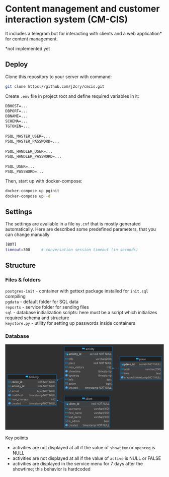 # Сontent management and customer interaction system (CM-CIS)
It includes a telegram bot for interacting with clients and a web application* for content management.

*not implemented yet

## Deploy
Clone this repository to your server with command:
```bash
git clone https://github.com/j2cry/cmcis.git
```

Create `.env` file in project root and define required variables in it:
```
DBHOST=...
DBPORT=...
DBNAME=...
SCHEMA=...
TGTOKEN=...

PSQL_MASTER_USER=...
PSQL_MASTER_PASSWORD=...

PSQL_HANDLER_USER=...
PSQL_HANDLER_PASSWORD=...

PSQL_USER=...
PSQL_PASSWORD=...
```

Then, start up with docker-compose:
```bash
docker-compose up pginit
docker-compose up -d
```

## Settings
The settings are available in a file `my.cnf` that is mostly generated automatically.
Here are described some predefined parameters, that you can change manually
```bash
[BOT]
timeout=300     # conversation session timeout (in seconds)
```



## Structure
### Files & folders
`postgres-init` - container with gettext package installed for `init.sql` compiling<br>
`pgdata` - default folder for SQL data<br>
`reports` - service folder for sending files<br>
`sql` - database initialization scripts: here must be a script which initializes required schema and structure<br>
`keystore.py` - utility for setting up passwords inside containers<br>


### Database
<img src="sql/cmcis-erd.png" alt="Look for ERD if `sql` folder">

Key poiints
* activities are not displayed at all if the value of `showtime` or `openreg` is NULL
* activities are not displayed at all if the value of `active` is NULL or FALSE
* activities are displayed in the service menu for 7 days after the showtime; this behavior is hardcoded